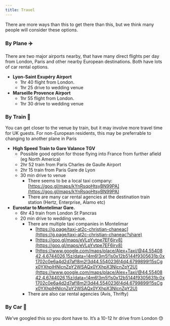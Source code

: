 ```yaml
---
title: Travel
---
```

There are more ways than this to get there than this, but we think many people will consider these options.

### By Plane ✈️

There are two major airports nearby, that have many direct flights per day from London, Paris and other nearby European destinations. Both have lots of car rental options.

- **Lyon-Saint Exupéry Airport**
    - 1hr 40 flight from London.
    - 1hr 25 drive to wedding venue
- **Marseille Provence Airport**
    - 1hr 55 flight from London.
    - 1hr 30 drive to wedding venue

### By Train 🚄

You can get closer to the venue by train, but it may involve more travel time for UK guests. For non-European residents, this may be preferrable to changing to another plane in Paris

- **High Speed Train to Gare Valance TGV**
    - Possible good option for those flying into France from further afield (eg North America)
    - 2hr 52 train from Paris Charles de Gaulle Airport
    - 2hr 15 train from Paris Gare de Lyon
    - 30 min drive to venue
        - There seems to be a local taxi company: [https://goo.gl/maps/kYnRsqoHtsyBN99PA](https://goo.gl/maps/kYnRsqoHtsyBN99PA)
        - There are many car rental agencies at the destination train station (Hertz, Enterprise, Alamo etc)
- **Eurostar to Montelimar Gare.**
    - 6hr 43 train from London St Pancras
    - 20 min drive to wedding venue.
        - There are multiple taxi companies in Montelimar
            - [https://g.page/taxi-at2c-christian-chaneac](https://g.page/taxi-at2c-christian-chaneac?share)
            - [https://goo.gl/maps/eVLpYvtpe7EF6irv8](https://goo.gl/maps/eVLpYvtpe7EF6irv8)
            - [https://www.google.com/maps/place/Alex+Taxi/@44.5540842,4.6744026,15z/data=!4m6!3m5!1s0x12b5144f9305631b:0x1702c0e6a4d2d7af!8m2!3d44.5540236!4d4.6799899!15sCgx0YXhpIHNlcnZpY2WSAQx0YXhpX3NlcnZpY2U](https://www.google.com/maps/place/Alex+Taxi/@44.5540842,4.6744026,15z/data=!4m6!3m5!1s0x12b5144f9305631b:0x1702c0e6a4d2d7af!8m2!3d44.5540236!4d4.6799899!15sCgx0YXhpIHNlcnZpY2WSAQx0YXhpX3NlcnZpY2U)
        - There are also car rental agencies (Avis, Thrifty)

### By Car 🚗

We’ve googled this so you dont have to. It’s a 10-12 hr drive from London 😓